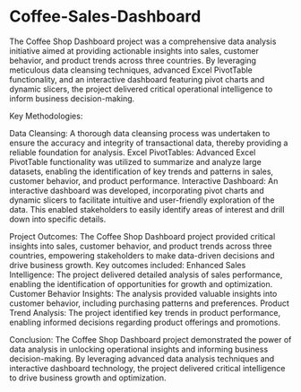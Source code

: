 # Coffee-Sales-Dashboard

The Coffee Shop Dashboard project was a comprehensive data analysis initiative aimed at providing actionable insights into sales, customer behavior, and product trends across three countries. By leveraging meticulous data cleansing techniques, advanced Excel PivotTable functionality, and an interactive dashboard featuring pivot charts and dynamic slicers, the project delivered critical operational intelligence to inform business decision-making.

Key Methodologies:

Data Cleansing: A thorough data cleansing process was undertaken to ensure the accuracy and integrity of transactional data, thereby providing a reliable foundation for analysis.
Excel PivotTables: Advanced Excel PivotTable functionality was utilized to summarize and analyze large datasets, enabling the identification of key trends and patterns in sales, customer behavior, and product performance.
Interactive Dashboard: An interactive dashboard was developed, incorporating pivot charts and dynamic slicers to facilitate intuitive and user-friendly exploration of the data. This enabled stakeholders to easily identify areas of interest and drill down into specific details.

Project Outcomes:
The Coffee Shop Dashboard project provided critical insights into sales, customer behavior, and product trends across three countries, empowering stakeholders to make data-driven decisions and drive business growth. Key outcomes included:
Enhanced Sales Intelligence: The project delivered detailed analysis of sales performance, enabling the identification of opportunities for growth and optimization.
Customer Behavior Insights: The analysis provided valuable insights into customer behavior, including purchasing patterns and preferences.
Product Trend Analysis: The project identified key trends in product performance, enabling informed decisions regarding product offerings and promotions.

Conclusion:
The Coffee Shop Dashboard project demonstrated the power of data analysis in unlocking operational insights and informing business decision-making. By leveraging advanced data analysis techniques and interactive dashboard technology, the project delivered critical intelligence to drive business growth and optimization.
